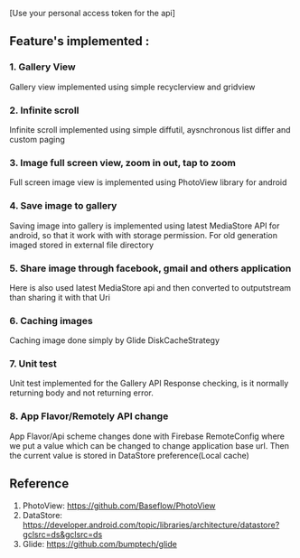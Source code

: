 [Use your personal access token for the api]
## Feature's implemented :
### 1. Gallery View 
Gallery view implemented using simple recyclerview and gridview
### 2. Infinite scroll
Infinite scroll implemented using simple diffutil, aysnchronous list differ and custom paging
### 3. Image full screen view, zoom in out, tap to zoom
Full screen image view is implemented using PhotoView library for android 
### 4. Save image to gallery
Saving image into gallery is implemented using latest MediaStore API for android, so that it work with with storage permission. For old generation imaged stored in external file directory
### 5. Share image through facebook, gmail and others application
Here is also used latest MediaStore api and then converted to outputstream than sharing it with that Uri
### 6. Caching images
Caching image done simply by Glide DiskCacheStrategy
### 7. Unit test
Unit test implemented for the Gallery API Response checking, is it normally returning body and not returning error.
### 8. App Flavor/Remotely API change
App Flavor/Api scheme changes done with Firebase RemoteConfig where we put a value which can be changed to change application base url. Then the current value is stored in DataStore preference(Local cache)

## Reference
1. PhotoView: https://github.com/Baseflow/PhotoView
2. DataStore: https://developer.android.com/topic/libraries/architecture/datastore?gclsrc=ds&gclsrc=ds
3. Glide: https://github.com/bumptech/glide
